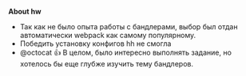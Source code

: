 **About hw**
* Так как не было опыта работы с бандлерами, выбор был отдан автоматически webpack как самому популярному.
* Победить установку конфигов hh не смогла 
* @octocat :+1: В целом, было интересно выполнять задание, но хотелось бы еще глубже изучить тему бандлеров. 
